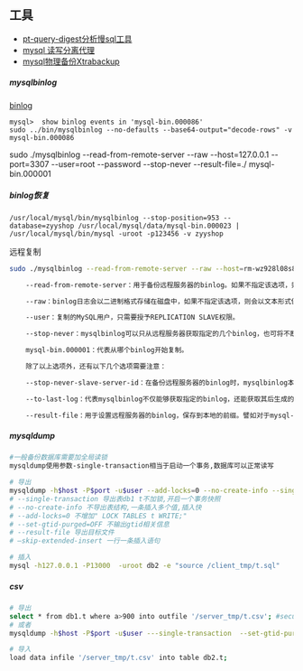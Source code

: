 ## 工具

- [pt-query-digest分析慢sql工具](https://www.percona.com/doc/percona-toolkit/3.0/pt-query-digest.html)
- [mysql 读写分离代理](https://mariadb.com/products/)
- [mysql物理备份Xtrabackup](https://www.percona.com/doc/percona-xtrabackup/2.4/manual.html)

##### mysqlbinlog

[binlog](https://www.cnblogs.com/martinzhang/p/3454358.html)

```shell
mysql>  show binlog events in 'mysql-bin.000086'
sudo ../bin/mysqlbinlog --no-defaults --base64-output="decode-rows" -v  mysql-bin.000086
```

sudo ./mysqlbinlog --read-from-remote-server --raw --host=127.0.0.1 --port=3307 --user=root --password --stop-never --result-file=./ mysql-bin.000001

##### binlog恢复
```cgo
/usr/local/mysql/bin/mysqlbinlog --stop-position=953 --database=zyyshop /usr/local/mysql/data/mysql-bin.000023 | /usr/local/mysql/bin/mysql -uroot -p123456 -v zyyshop
```

远程复制
```bash
sudo ./mysqlbinlog --read-from-remote-server --raw --host=rm-wz928l08s8io5h0l76o.mysql.rds.aliyuncs.com --port=3306 --user=statis --password --stop-never --result-file=./test/ mysql-bin.001083

    --read-from-remote-server：用于备份远程服务器的binlog。如果不指定该选项，则会查找本地的binlog。

    --raw：binlog日志会以二进制格式存储在磁盘中，如果不指定该选项，则会以文本形式保存。

    --user：复制的MySQL用户，只需要授予REPLICATION SLAVE权限。

    --stop-never：mysqlbinlog可以只从远程服务器获取指定的几个binlog，也可将不断生成的binlog保存到本地。指定此选项，代表只要远程服务器不关闭或者连接未断开，mysqlbinlog就会不断的复制远程服务器上的binlog。

    mysql-bin.000001：代表从哪个binlog开始复制。

    除了以上选项外，还有以下几个选项需要注意：

    --stop-never-slave-server-id：在备份远程服务器的binlog时，mysqlbinlog本质上就相当于一个从服务器，该选项就是用来指定从服务器的server-id的。默认为-1。

    --to-last-log：代表mysqlbinlog不仅能够获取指定的binlog，还能获取其后生成的binlog，获取完了，才终止。如果指定了--stop-never选项则会隐式打开--to-last-log选项。

    --result-file：用于设置远程服务器的binlog，保存到本地的前缀。譬如对于mysql-bin.000001，如果指定--result-file=/test/backup-，则保存到本地后的文件名为/test/backup-mysql-bin.000001。注意：如果将--result-file设置为目录，则一定要带上目录分隔符“/”。譬如--result-file=/test/，而不是--result-file=/test，不然保存到本地的文件名为/testmysql-bin.000001。

```
##### mysqldump
```bash
#一般备份数据库需要加全局读锁
mysqldump使用参数-single-transaction相当于启动一个事务,数据库可以正常读写
```
```bash
# 导出
mysqldump -h$host -P$port -u$user --add-locks=0 --no-create-info --single-transaction  --set-gtid-purged=OFF db1 t --where="a>900" --result-file=/client_tmp/t.sql
# --single-transaction 导出表db1 t不加锁,开启一个事务快照
# --no-create-info 不导出表结构,一条插入多个值,插入快 
# --add-locks=0 不增加" LOCK TABLES t WRITE;"
# --set-gtid-purged=OFF 不输出gtid相关信息
# --result-file 导出目标文件
# –skip-extended-insert 一行一条插入语句

# 插入
mysql -h127.0.0.1 -P13000  -uroot db2 -e "source /client_tmp/t.sql"

```

##### csv

```bash
# 导出
select * from db1.t where a>900 into outfile '/server_tmp/t.csv'; #secure_file_priv 限制导出文件的路径 empty:不限制 null:禁止导出
# 或者
mysqldump -h$host -P$port -u$user ---single-transaction  --set-gtid-purged=OFF db1 t --where="a>900" --tab=$secure_file_priv

# 导入
load data infile '/server_tmp/t.csv' into table db2.t;

```
